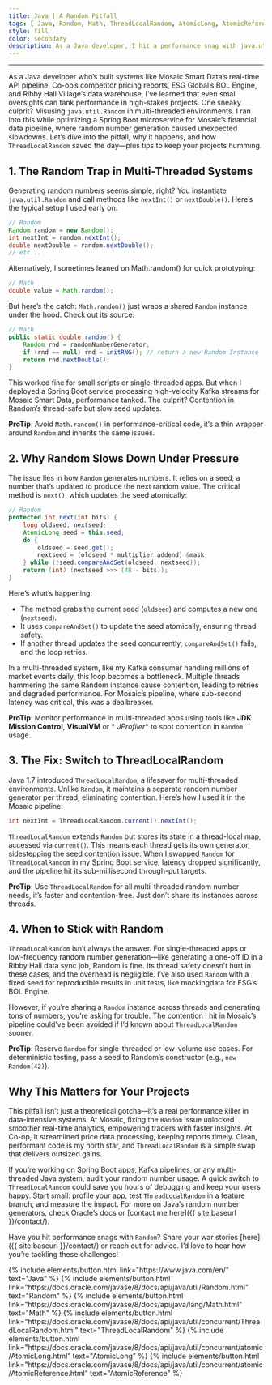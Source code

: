 ```yaml
---
title: Java | A Random Pitfall
tags: [ Java, Random, Math, ThreadLocalRandom, AtomicLong, AtomicReference ]
style: fill
color: secondary
description: As a Java developer, I hit a performance snag with java.util.Random in multi-threaded systems. Here’s how I fixed it with ThreadLocalRandom.
---
```


---
As a Java developer who’s built systems like Mosaic Smart Data’s real-time API pipeline, Co-op’s competitor pricing
reports, ESG Global’s BOL Engine, and Ribby Hall Village’s data warehouse, I’ve learned that even small oversights can
tank performance in high-stakes projects. One sneaky culprit? Misusing `java.util.Random` in multi-threaded
environments. I ran into this while optimizing a Spring Boot microservice for Mosaic’s financial data pipeline, where
random number generation caused unexpected slowdowns. Let’s dive into the pitfall, why it happens, and how
`ThreadLocalRandom` saved the day—plus tips to keep your projects humming.

## 1. The Random Trap in Multi-Threaded Systems

Generating random numbers seems simple, right? You instantiate `java.util.Random` and call methods like `nextInt()` or
`nextDouble()`. Here’s the typical setup I used early on:

```java
// Random
Random random = new Random();
int nextInt = random.nextInt();
double nextDouble = random.nextDouble();
// etc...
```

Alternatively, I sometimes leaned on Math.random() for quick prototyping:

```java
// Math
double value = Math.random();
```

But here’s the catch: `Math.random()` just wraps a shared `Random` instance under the hood. Check out its source:

```java
// Math
public static double random() {
    Random rnd = randomNumberGenerator;
    if (rnd == null) rnd = initRNG(); // return a new Random Instance
    return rnd.nextDouble();
}
```

This worked fine for small scripts or single-threaded apps. But when I deployed a Spring Boot service processing
high-velocity Kafka streams for Mosaic Smart Data, performance tanked. The culprit? Contention in Random’s thread-safe
but slow seed updates.

**ProTip**: Avoid `Math.random()` in performance-critical code, it’s a thin wrapper around `Random` and inherits the
same issues.

## 2. Why Random Slows Down Under Pressure

The issue lies in how `Random` generates numbers. It relies on a seed, a number that’s updated to produce the next
random value. The critical method is `next()`, which updates the seed atomically:

```java
// Random
protected int next(int bits) {
    long oldseed, nextseed;
    AtomicLong seed = this.seed;
    do {
        oldseed = seed.get();
        nextseed = (oldseed * multiplier addend) &mask;
    } while (!seed.compareAndSet(oldseed, nextseed));
    return (int) (nextseed >>> (48 - bits));
}
```

Here’s what’s happening:

* The method grabs the current seed (`oldseed`) and computes a new one (`nextseed`).
* It uses `compareAndSet()` to update the seed atomically, ensuring thread safety.
* If another thread updates the seed concurrently, `compareAndSet()` fails, and the loop retries.

In a multi-threaded system, like my Kafka consumer handling millions of market events daily, this loop becomes a
bottleneck. Multiple threads hammering the same Random instance cause contention, leading to retries and degraded
performance. For Mosaic’s pipeline, where sub-second latency was critical, this was a dealbreaker.

**ProTip**: Monitor performance in multi-threaded apps using tools like **JDK Mission Control**, **VisualVM** or *
*JProfiler** to spot contention in `Random` usage.

## 3. The Fix: Switch to ThreadLocalRandom

Java 1.7 introduced `ThreadLocalRandom`, a lifesaver for multi-threaded environments. Unlike `Random`, it maintains a
separate random number generator per thread, eliminating contention. Here’s how I used it in the Mosaic pipeline:

```java
int nextInt = ThreadLocalRandom.current().nextInt();
```

`ThreadLocalRandom` extends `Random` but stores its state in a thread-local map, accessed via `current()`. This means
each thread gets its own generator, sidestepping the seed contention issue. When I swapped `Random` for
`ThreadLocalRandom` in my Spring Boot service, latency dropped significantly, and the pipeline hit its sub-millisecond
through-put targets.

**ProTip**: Use `ThreadLocalRandom` for all multi-threaded random number needs, it’s faster and contention-free. Just
don’t share its instances across threads.

## 4. When to Stick with Random

`ThreadLocalRandom` isn’t always the answer. For single-threaded apps or low-frequency random number generation—like
generating a one-off ID in a Ribby Hall data sync job, Random is fine. Its thread safety doesn’t hurt in these cases,
and the overhead is negligible. I’ve also used `Random` with a fixed seed for reproducible results in unit tests, like
mockingdata for ESG’s BOL Engine.

However, if you’re sharing a `Random` instance across threads and generating tons of numbers, you’re asking for trouble.
The contention I hit in Mosaic’s pipeline could’ve been avoided if I’d known about `ThreadLocalRandom` sooner.

**ProTip**: Reserve `Random` for single-threaded or low-volume use cases. For deterministic testing, pass a seed to
Random’s constructor (e.g., `new Random(42)`).

## Why This Matters for Your Projects

This pitfall isn’t just a theoretical gotcha—it’s a real performance killer in data-intensive systems. At Mosaic, fixing
the `Random` issue unlocked smoother real-time analytics, empowering traders with faster insights. At Co-op, it
streamlined price data processing, keeping reports timely. Clean, performant code is my north star, and
`ThreadLocalRandom` is a simple swap that delivers outsized gains.

If you’re working on Spring Boot apps, Kafka pipelines, or any multi-threaded Java system, audit your random number
usage. A quick switch to `ThreadLocalRandom` could save you hours of debugging and keep your users happy. Start small:
profile your app, test `ThreadLocalRandom` in a feature branch, and measure the impact. For more on Java’s random number
generators, check Oracle’s docs or [contact me here]({{ site.baseurl }}/contact/).

Have you hit performance snags with `Random`? Share your war stories [here]({{ site.baseurl }}/contact/) or reach out
for advice. I’d love to hear how you’re tackling these challenges!

<p class="text-center">
{% include elements/button.html link="https://www.java.com/en/" text="Java" %}
{% include elements/button.html link="https://docs.oracle.com/javase/8/docs/api/java/util/Random.html" text="Random" %}
{% include elements/button.html link="https://docs.oracle.com/javase/8/docs/api/java/lang/Math.html" text="Math" %}
{% include elements/button.html link="https://docs.oracle.com/javase/8/docs/api/java/util/concurrent/ThreadLocalRandom.html" text="ThreadLocalRandom" %}
{% include elements/button.html link="https://docs.oracle.com/javase/8/docs/api/java/util/concurrent/atomic/AtomicLong.html" text="AtomicLong" %}
{% include elements/button.html link="https://docs.oracle.com/javase/8/docs/api/java/util/concurrent/atomic/AtomicReference.html" text="AtomicReference" %}
</p>